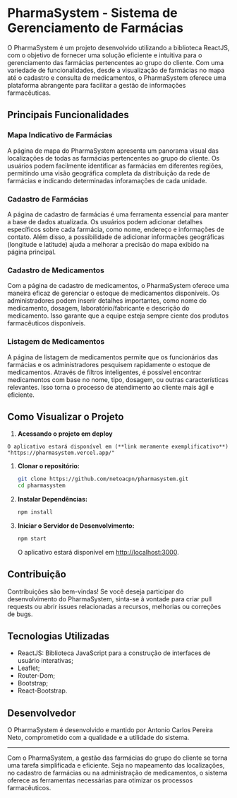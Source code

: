 # PharmaSystem - Sistema de Gerenciamento de Farmácias

O PharmaSystem é um projeto desenvolvido utilizando a biblioteca ReactJS, com o objetivo de fornecer uma solução eficiente e intuitiva para o gerenciamento das farmácias pertencentes ao grupo do cliente. Com uma variedade de funcionalidades, desde a visualização de farmácias no mapa até o cadastro e consulta de medicamentos, o PharmaSystem oferece uma plataforma abrangente para facilitar a gestão de informações farmacêuticas.

## Principais Funcionalidades

### Mapa Indicativo de Farmácias

A página de mapa do PharmaSystem apresenta um panorama visual das localizações de todas as farmácias pertencentes ao grupo do cliente. Os usuários podem facilmente identificar as farmácias em diferentes regiões, permitindo uma visão geográfica completa da distribuição da rede de farmácias e indicando determinadas inforamações de cada unidade.

### Cadastro de Farmácias

A página de cadastro de farmácias é uma ferramenta essencial para manter a base de dados atualizada. Os usuários podem adicionar detalhes específicos sobre cada farmácia, como nome, endereço e informações de contato. Além disso, a possibilidade de adicionar informações geográficas (longitude e latitude) ajuda a melhorar a precisão do mapa exibido na página principal.

### Cadastro de Medicamentos

Com a página de cadastro de medicamentos, o PharmaSystem oferece uma maneira eficaz de gerenciar o estoque de medicamentos disponíveis. Os administradores podem inserir detalhes importantes, como nome do medicamento, dosagem, laboratório/fabricante e descrição do medicamento. Isso garante que a equipe esteja sempre ciente dos produtos farmacêuticos disponíveis.

### Listagem de Medicamentos

A página de listagem de medicamentos permite que os funcionários das farmácias e os administradores pesquisem rapidamente o estoque de medicamentos. Através de filtros inteligentes, é possível encontrar medicamentos com base no nome, tipo, dosagem, ou outras características relevantes. Isso torna o processo de atendimento ao cliente mais ágil e eficiente.

## Como Visualizar o Projeto

1. **Acessando o projeto em deploy**

  ```
  O aplicativo estará disponível em (**link meramente exemplificativo**) "https://pharmasystem.vercel.app/"
  ```

1. **Clonar o repositório:**

   ```bash
   git clone https://github.com/netoacpn/pharmasystem.git
   cd pharmasystem
   ```

2. **Instalar Dependências:**

   ```bash
   npm install
   ```

3. **Iniciar o Servidor de Desenvolvimento:**

   ```bash
   npm start
   ```

   O aplicativo estará disponível em [http://localhost:3000](http://localhost:3000).

## Contribuição

Contribuições são bem-vindas! Se você deseja participar do desenvolvimento do PharmaSystem, sinta-se à vontade para criar pull requests ou abrir issues relacionadas a recursos, melhorias ou correções de bugs.

## Tecnologias Utilizadas

- ReactJS: Biblioteca JavaScript para a construção de interfaces de usuário interativas;
- Leaflet;
- Router-Dom;
- Bootstrap;
- React-Bootstrap.

## Desenvolvedor

O PharmaSystem é desenvolvido e mantido por Antonio Carlos Pereira Neto, comprometido com a qualidade e a utilidade do sistema.

---

Com o PharmaSystem, a gestão das farmácias do grupo do cliente se torna uma tarefa simplificada e eficiente. Seja no mapeamento das localizações, no cadastro de farmácias ou na administração de medicamentos, o sistema oferece as ferramentas necessárias para otimizar os processos farmacêuticos.